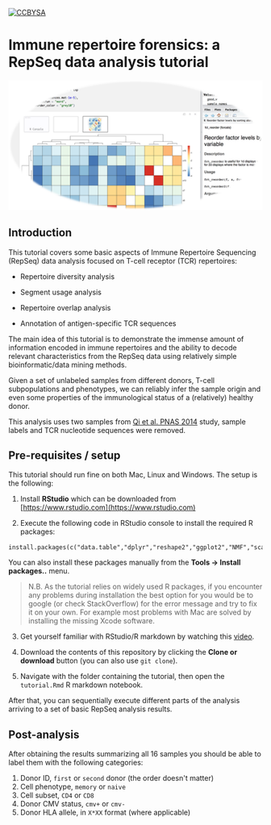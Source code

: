 [![CCBYSA](https://licensebuttons.net/l/by-sa/4.0/88x31.png)](https://creativecommons.org/licenses/by-sa/4.0/)

# Immune repertoire forensics: a RepSeq data analysis tutorial

![Splash](splash.png)

## Introduction

This tutorial covers some basic aspects of Immune Repertoire Sequencing (RepSeq) data analysis focused on T-cell receptor (TCR) repertoires:

* Repertoire diversity analysis

* Segment usage analysis

* Repertoire overlap analysis

* Annotation of antigen-specific TCR sequences

The main idea of this tutorial is to demonstrate the immense amount of information encoded in immune repertoires and the ability to
decode relevant characteristics from the RepSeq data using relatively simple bioinformatic/data mining methods.

Given a set of unlabeled samples from different donors, T-cell subpopulations and phenotypes, we can reliably infer the
sample origin and even some properties of the immunological status of a (relatively) healthy donor.

This analysis uses two samples from [Qi et al. PNAS 2014](http://www.pnas.org/content/111/36/13139.short) study, sample labels and TCR nucleotide sequences were removed.

## Pre-requisites / setup

This tutorial should run fine on both Mac, Linux and Windows. The setup is the following:

1. Install **RStudio** which can be downloaded from [https://www.rstudio.com](https://www.rstudio.com)

2. Execute the following code in RStudio console to install the required R packages:

```{r}
install.packages(c("data.table","dplyr","reshape2","ggplot2","NMF","scales","forcats","parallel","stringr"))
```

You can also install these packages manually from the **Tools -> Install packages..** menu.

> N.B. As the tutorial relies on widely used R packages, if you encounter any problems during installation
the best option for you would be to google (or check StackOverflow) for the error message and try to fix it on your own.
> For example most problems with Mac are solved by installing the missing Xcode software.

3. Get yourself familiar with RStudio/R markdown by watching this [video](https://www.youtube.com/watch?v=TJmNvfhLCoI).

4. Download the contents of this repository by clicking the **Clone or download** button (you can also use ``git clone``).

5. Navigate with the folder containing the tutorial, then open the ``tutorial.Rmd`` R markdown notebook.

After that, you can sequentially execute different parts of the analysis arriving to a set of basic RepSeq analysis results.

## Post-analysis

After obtaining the results summarizing all 16 samples you should be able to label them with the following categories:

1. Donor ID, ``first`` or ``second`` donor (the order doesn't matter)
2. Cell phenotype, ``memory`` or ``naive``
3. Cell subset, ``CD4`` or ``CD8``
4. Donor CMV status, ``cmv+`` or ``cmv-``
5. Donor HLA allele, in ``X*XX`` format (where applicable)
